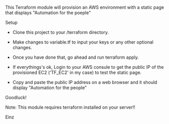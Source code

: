 This Terraform module will provision an AWS environment with a static page that displays "Automation for the poeple"

Setup

- Clone this project to your /terraform directory.

- Make changes to variable.tf to input your keys or any other optional changes.

- Once you have done that, go ahead and run terraform apply.

- If everythings's ok, Login to your AWS consule to get the public IP of the provisioned EC2 ('TF_EC2' in my case) to test the static page.

- Copy and paste the public IP address on a web browser and it should display "Automation for the people"

Goodluck!

Note: This module requires terraform installed on your server!!

Einz
